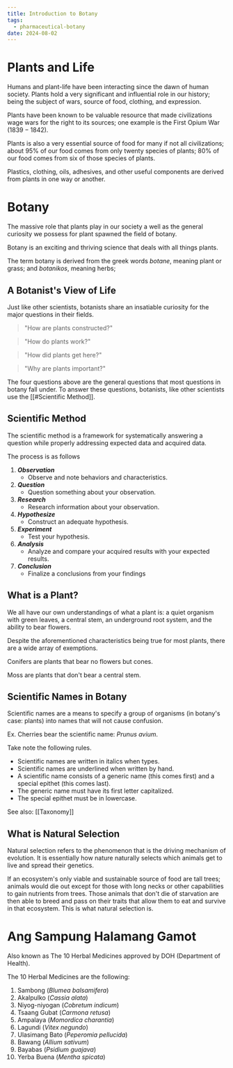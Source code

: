 ```yaml
---
title: Introduction to Botany
tags:
  - pharmaceutical-botany
date: 2024-08-02
---
```

# Plants and Life
Humans and plant-life have been interacting since the dawn of human society. Plants hold a very significant and influential role in our history; being the subject of wars, source of food, clothing, and expression.

Plants have been known to be valuable resource that made civilizations wage wars for the right to its sources; one example is the First Opium War  ($1839-1842$).

Plants is also a very essential source of food for many if not all civilizations; about $95\%$ of our food comes from only twenty species of plants; $80\%$ of our food comes from six of those species of plants.

Plastics, clothing, oils, adhesives, and other useful components are derived from plants in one way or another.
# Botany
The massive role that plants play in our society a well as the general curiosity we possess for plant spawned the field of botany.

Botany is an exciting and thriving science that deals with all things plants. 

The term botany is derived from the greek words *botane*, meaning plant or grass; and *botanikos*, meaning herbs;

## A Botanist's View of Life
Just like other scientists, botanists share an insatiable curiosity for the major questions in their fields.

> "How are plants constructed?"

>"How do plants work?"

>"How did plants get here?"

>"Why are plants important?"

The four questions above are the general questions that most questions in botany fall under. To answer these questions, botanists, like other scientists use the [[#Scientific Method]].
## Scientific Method
The scientific method is a framework for systematically answering a question while properly addressing expected data and acquired data.

The process is as follows
1. ***Observation***
	- Observe and note behaviors and characteristics.
2. ***Question***
	- Question something about your observation.
3. ***Research*** 
	- Research information about your observation.
4. ***Hypothesize*** 
	 - Construct an adequate hypothesis.
5. ***Experiment***
	 - Test your hypothesis.
6. ***Analysis***
	 - Analyze and compare your acquired results with your expected results.
7. ***Conclusion*** 
	- Finalize a conclusions from your findings 
## What is a Plant?
We all have our own understandings of what a plant is: a quiet organism with green leaves, a central stem, an underground root system, and the ability to bear flowers.

Despite the aforementioned characteristics being true for most plants, there are a wide array of exemptions.

Conifers are plants that bear no flowers but cones.

Moss are plants that don't bear a central stem.
## Scientific Names in Botany
Scientific names are a means to specify a group of organisms (in botany's case: plants) into names that will not cause confusion.

Ex. Cherries bear the scientific name: *Prunus avium*.

Take note the following rules.
- Scientific names are written in italics when types.
- Scientific names are underlined when written by hand.
- A scientific name consists of a generic name (this comes first) and a special epithet (this comes last).
- The generic name must have its first letter capitalized.
- The special epithet must be in lowercase.

See also: [[Taxonomy]]
## What is Natural Selection
Natural selection refers to the phenomenon that is the driving mechanism of evolution. It is essentially how nature naturally selects which animals get to live and spread their genetics.

If an ecosystem's only viable and sustainable source of food are tall trees; animals would die out except for those with long necks or other capabilities to gain nutrients from trees. Those animals that don't die of starvation are then able to breed and pass on their traits that allow them to eat and survive in that ecosystem. This is what natural selection is.

# Ang Sampung Halamang Gamot
Also known as The 10 Herbal Medicines approved by DOH (Department of Health).

The 10 Herbal Medicines are the following:
1. Sambong (*Blumea balsamifera*)
2. Akalpulko (*Cassia alata*)
3. Niyog-niyogan (*Cobretum indicum*)
4. Tsaang Gubat (*Carmona retusa*)
5. Ampalaya (*Momordica charantia*)
6. Lagundi (*Vitex negundo*)
7. Ulasimang Bato (*Peperomia pellucida*)
8. Bawang (*Allium sativum*)
9. Bayabas (*Psidium guajava*)
10. Yerba Buena (*Mentha spicata*)
